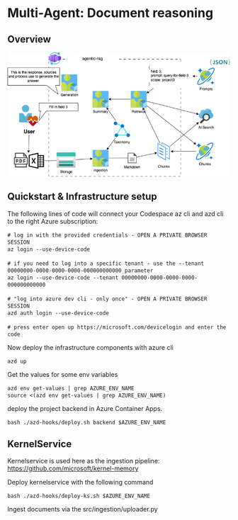 # Multi-Agent: Document reasoning

## Overview

![architecture](img/architecture.png)

## Quickstart & Infrastructure setup

The following lines of code will connect your Codespace az cli and azd cli to the right Azure subscription:

```
# log in with the provided credentials - OPEN A PRIVATE BROWSER SESSION
az login --use-device-code

# if you need to log into a specific tenant - use the --tenant 00000000-0000-0000-0000-000000000000 parameter
az login --use-device-code --tenant 00000000-0000-0000-0000-000000000000 

# "log into azure dev cli - only once" - OPEN A PRIVATE BROWSER SESSION
azd auth login --use-device-code

# press enter open up https://microsoft.com/devicelogin and enter the code

```

Now deploy the infrastructure components with azure cli

```
azd up
```

Get the values for some env variables
```
azd env get-values | grep AZURE_ENV_NAME
source <(azd env get-values | grep AZURE_ENV_NAME)
```

deploy the project backend in Azure Container Apps. 
```
bash ./azd-hooks/deploy.sh backend $AZURE_ENV_NAME
```

## KernelService


Kernelservice is used here as the ingestion pipeline:
https://github.com/microsoft/kernel-memory


Deploy kernelservice with the following command
```
bash ./azd-hooks/deploy-ks.sh $AZURE_ENV_NAME
```

Ingest documents via the src/ingestion/uploader.py